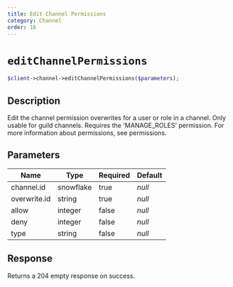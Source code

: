 ```yaml
---
title: Edit Channel Permissions
category: Channel
order: 16
---
```


# `editChannelPermissions`

```php
$client->channel->editChannelPermissions($parameters);
```

## Description

Edit the channel permission overwrites for a user or role in a channel. Only usable for guild channels. Requires the &#039;MANAGE_ROLES&#039; permission.  For more information about permissions, see permissions.

## Parameters


Name | Type | Required | Default
--- | --- | --- | ---
channel.id | snowflake | true | *null*
overwrite.id | string | true | *null*
allow | integer | false | *null*
deny | integer | false | *null*
type | string | false | *null*

## Response

Returns a 204 empty response on success.

